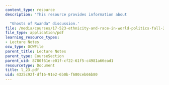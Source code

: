 ```yaml
---
content_type: resource
description: 'This resource provides information about

  "Ghosts of Rwanda" discussion.'
file: /media/courses/17-523-ethnicity-and-race-in-world-politics-fall-2005/4325c92fdf1691e26b0bf680ceb66b80_l_23.pdf
file_type: application/pdf
learning_resource_types:
- Lecture Notes
ocw_type: OCWFile
parent_title: Lecture Notes
parent_type: CourseSection
parent_uid: 8780f61e-e01f-cf22-61f5-c4981a66ead1
resourcetype: Document
title: l_23.pdf
uid: 4325c92f-df16-91e2-6b0b-f680ceb66b80
---
```

